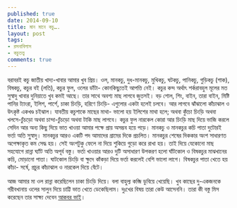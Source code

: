 ```yaml
---
published: true
date: 2014-09-10
title: মান মানে কচু….
layout: post
tags:
- রসনাবিলাস
- কচুতত্ত্ব
comments: true
---
```

বরাবরই কচু জাতীয় খাদ্য-খাবার আমার খুব প্রিয়। ওল, মানকচু, দুধ-মানকচু, মুখিকচু, ঘটকচু, পানিকচু, গুড়িকচু (শাক), বিষকচু, কচুর বই (লতি), কচুর ফুল, ওলের ডাঁটা- কোনকিছুতেই আপত্তি নেই। কচুর কন্দ অর্থাৎ শর্করাবহুল মূলের মত সুস্বাদু খাবার দুনিয়াতে খুব কমই আছে। তার সাথে অবশ্য মাছ লাগবে জুতসই। বড় শোল, শিং, বাইন, তারা বাইন, মিষ্টি পানির ট্যাংরা, ইলিশ, পার্শে, চাকা চিংড়ি, হরিণে চিংড়ি- এগুলোর একটা হলেই চলবে। আর লাগবে ঝাঁঝালো কাঁচাঝাল ও উৎকৃষ্ট একখণ্ড চইঝাল। যাবতীয় কচুশাকে মাছের মাথা- ভালো হয় ইলিশের মাথা হলে; অথবা কুঁচো চিংড়ি অথবা খলসে-চুঁচড়ো অথবা চান্দা-চুঁচড়ো অথবা টাকি মাছ লাগবে। কচুর ফুল নারকেল কোরা আর চিংড়ি মাছ দিয়ে ভাজি করলে সেদিন আর অন্য কিছু দিয়ে ভাত খাওয়া আমার পক্ষে প্রায় অসম্ভব হয়ে পড়ে। মানকচু ও মানকচুর কচি পাতা দুটোরই ভর্তা অতি সু্স্বাদু। মানকচুর আরও একটি পদ আমাদের গ্রামের দিকে প্রচলিত। মানকচুর শেষের দিককার অংশ সাধারণত অপেক্ষাকৃত কম সেদ্ধ হয়। সেই অংশটুকু ফেলে না দিয়ে শুকিয়ে গুড়ো করে রাখা হয়। তাই দিয়ে যেকোনো মাছ সহযোগে রান্না ঘ্যাঁট অতি অপূর্ব বস্তু। ভর্তা খাওয়ার আরও দুটি অসাধারণ উপকরণ হলো ঘাঁটকোল ও বিষকচুর মাঝখানের কচি, মোড়ানো পাতা। ঘাটকোল চিংড়ি বা ক্ষুদে কাঁকড়া দিয়ে ভর্তা করলেই বেশি ভালো লাগে। বিষকচুর পাতা খেতে হয় কাঁচা- সর্ষে, প্রচুর কাঁচাঝাল ও নারকেল দিয়ে বেঁটে।

আজ আমার মা ওল রান্না করেছিলেন চাকা চিংড়ি দিয়ে। বলা বাহুল্য কব্জি ডুবিয়ে খেয়েছি। খুব কাছের দু-একজনকে গরীবখানায় ওলের সালুন দিয়ে চাট্টি ভাত খেতে ডেকেছিলাম। দুঃখের বিষয় তারা কেউ আসেননি। তারা কী বস্তু মিস করেছেন তার সাক্ষ্য দেবেন [আকবর ভাই](https://www.facebook.com/wriddha "আকবর ভাই")।

